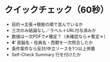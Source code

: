 # クイックチェック（60秒）
- 目的→主張→根拠の順で並んでいるか
- 三次のみ結論なし／ラベル＋URL付与済みか
- 数値は一次PDFで✔確定？（未確認なら＊暫定＊）
- **4′** 首脳名・役員名・西暦を一次照合したか
- 条件案件なら反対/中立ソースを1つ以上併置
- Self-Check Summary 行を付けたか
